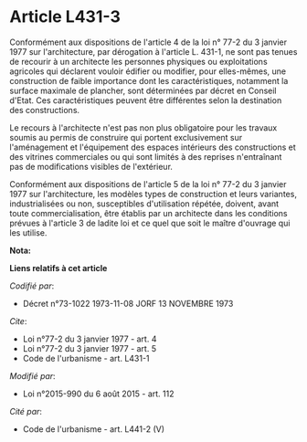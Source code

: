 # Article L431-3

Conformément aux dispositions de l'article 4 de la loi n° 77-2 du 3 janvier 1977 sur l'architecture, par dérogation à
l'article L. 431-1, ne sont pas tenues de recourir à un architecte les personnes physiques ou exploitations agricoles
qui déclarent vouloir édifier ou modifier, pour elles-mêmes, une construction de faible importance dont les caractéristiques,
notamment la surface maximale de plancher, sont déterminées par décret en Conseil d'Etat. Ces caractéristiques peuvent être
différentes selon la destination des constructions. 

Le recours à l'architecte n'est pas non plus obligatoire pour les travaux soumis au permis de construire qui portent
exclusivement sur l'aménagement et l'équipement des espaces intérieurs des constructions et des vitrines commerciales ou qui
sont limités à des reprises n'entraînant pas de modifications visibles de l'extérieur. 

Conformément aux dispositions de l'article 5 de la loi n° 77-2 du 3 janvier 1977 sur l'architecture, les modèles types de
construction et leurs variantes, industrialisées ou non, susceptibles d'utilisation répétée, doivent, avant toute
commercialisation, être établis par un architecte dans les conditions prévues à l'article 3 de ladite loi et ce quel que soit
le maître d'ouvrage qui les utilise.

**Nota:**



**Liens relatifs à cet article**

_Codifié par_:

  - Décret n°73-1022 1973-11-08 JORF 13 NOVEMBRE 1973

_Cite_:

  - Loi n°77-2 du 3 janvier 1977 - art. 4
  - Loi n°77-2 du 3 janvier 1977 - art. 5
  - Code de l'urbanisme - art. L431-1

_Modifié par_:

  - Loi n°2015-990 du 6 août 2015 - art. 112

_Cité par_:

  - Code de l'urbanisme - art. L441-2 (V)
